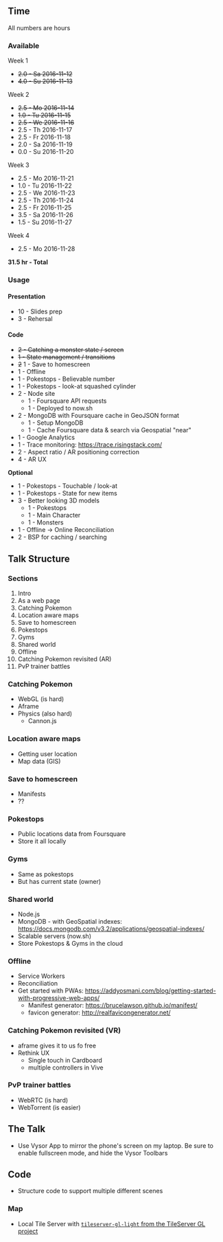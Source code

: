 ## Time

All numbers are hours

### Available

Week 1
- ~~2.0 - Sa 2016-11-12~~
- ~~4.0 - Su 2016-11-13~~

Week 2
- ~~2.5 - Mo 2016-11-14~~
- ~~1.0 - Tu 2016-11-15~~
- ~~2.5 - We 2016-11-16~~
- 2.5 - Th 2016-11-17
- 2.5 - Fr 2016-11-18
- 2.0 - Sa 2016-11-19
- 0.0 - Su 2016-11-20

Week 3
- 2.5 - Mo 2016-11-21
- 1.0 - Tu 2016-11-22
- 2.5 - We 2016-11-23
- 2.5 - Th 2016-11-24
- 2.5 - Fr 2016-11-25
- 3.5 - Sa 2016-11-26
- 1.5 - Su 2016-11-27

Week 4
- 2.5 - Mo 2016-11-28

**31.5 hr - Total**

### Usage

#### Presentation

- 10 - Slides prep
- 3 - Rehersal

#### Code

- ~~2 - Catching a monster state / screen~~
- ~~1 - State management / transitions~~
- ~~2~~ 1 - Save to homescreen
- 1 - Offline
- 1 - Pokestops - Believable number
- 1 - Pokestops - look-at squashed cylinder
- 2 - Node site
  - 1 - Foursquare API requests
  - 1 - Deployed to now.sh
- 2 - MongoDB with Foursquare cache in GeoJSON format
  - 1 - Setup MongoDB
  - 1 - Cache Foursquare data & search via Geospatial "near"
- 1 - Google Analytics
- 1 - Trace monitoring: https://trace.risingstack.com/
- 2 - Aspect ratio / AR positioning correction
- 4 - AR UX

**Optional**

- 1 - Pokestops - Touchable / look-at
- 1 - Pokestops - State for new items
- 3 - Better looking 3D models
  - 1 - Pokestops
  - 1 - Main Character
  - 1 - Monsters
- 1 - Offline -> Online Reconciliation
- 2 - BSP for caching / searching

## Talk Structure

### Sections

1. Intro
1. As a web page
1. Catching Pokemon
1. Location aware maps
1. Save to homescreen
1. Pokestops
1. Gyms
1. Shared world
1. Offline
1. Catching Pokemon revisited (AR)
1. PvP trainer battles

### Catching Pokemon

* WebGL (is hard)
* Aframe
* Physics (also hard)
  * Cannon.js

### Location aware maps

* Getting user location
* Map data (GIS)

### Save to homescreen

* Manifests
* ??

### Pokestops

* Public locations data from Foursquare
* Store it all locally

### Gyms

* Same as pokestops
* But has current state (owner)

### Shared world

* Node.js
* MongoDB - with GeoSpatial indexes: https://docs.mongodb.com/v3.2/applications/geospatial-indexes/
* Scalable servers (now.sh)
* Store Pokestops & Gyms in the cloud

### Offline

* Service Workers
* Reconciliation
* Get started with PWAs: https://addyosmani.com/blog/getting-started-with-progressive-web-apps/
  * Manifest generator: https://brucelawson.github.io/manifest/
  * favicon generator: http://realfavicongenerator.net/

### Catching Pokemon revisited (VR)

* aframe gives it to us fo free
* Rethink UX
  * Single touch in Cardboard
  * multiple controllers in Vive

### PvP trainer battles

* WebRTC (is hard)
* WebTorrent (is easier)

## The Talk

- Use Vysor App to mirror the phone's screen on my laptop.
  Be sure to enable fullscreen mode, and hide the Vysor Toolbars

## Code

- Structure code to support multiple different scenes

### Map

- Local Tile Server with [`tileserver-gl-light` from the TileServer GL project](https://github.com/klokantech/tileserver-gl)
